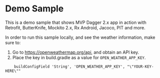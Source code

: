 Demo Sample
===
This is a demo sample that shows MVP Dagger 2.x app in action with Retrofit, ButterKnife, Mockito 2.x, 
Rx Android, Jacoco, PIT and more.  

In order to run this sample locally, and see the weather information, make sure to:
1. Go to https://openweathermap.org/api, and obtain an API key.
2. Place the key in build.gradle as a value for `OPEN_WEATHER_APP_KEY`.
```
    buildConfigField 'String', 'OPEN_WEATHER_APP_KEY', "\"YOUR-KEY-HERE\""
```